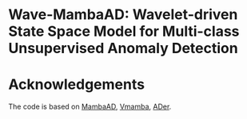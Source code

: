 # Wave-MambaAD: Wavelet-driven State Space Model for Multi-class Unsupervised Anomaly Detection

# Acknowledgements
The code is based on [MambaAD](https://github.com/lewandofskee/MambaAD), [Vmamba](https://github.com/MzeroMiko/VMamba), [ADer](https://github.com/zhangzjn/ADer).
